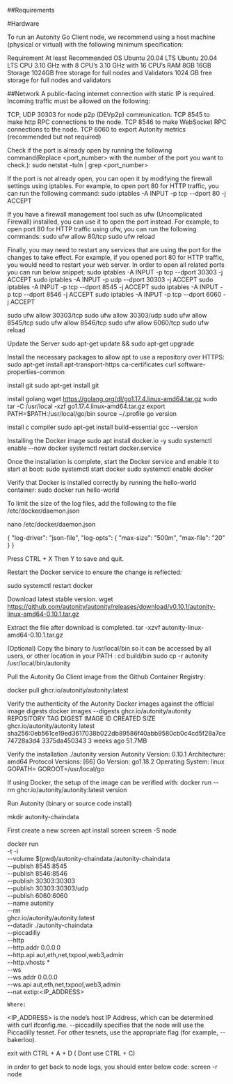 ##Requirements

#Hardware 

To run an Autonity Go Client node, we recommend using a host machine (physical or virtual) with the following minimum specification:

Requirement	At least	Recommended
OS	Ubuntu 20.04 LTS	Ubuntu 20.04 LTS
CPU	3.10 GHz with 8 CPU’s	3.10 GHz with 16 CPU’s
RAM	8GB	16GB
Storage	1024GB free storage for full nodes and Validators	1024 GB free storage for full nodes and validators

##Network 
A public-facing internet connection with static IP is required. Incoming traffic must be allowed on the following:

TCP, UDP 30303 for node p2p (DEVp2p) communication.
TCP 8545 to make http RPC connections to the node.
TCP 8546 to make WebSocket RPC connections to the node.
TCP 6060 to export Autonity metrics (recommended but not required)

Check if the port is already open by running the following command(Replace <port_number> with the number of the port you want to check.):
sudo netstat -tuln | grep <port_number>

If the port is not already open, you can open it by modifying the firewall settings using iptables. For example, to open port 80 for HTTP traffic, you can run the following command:
sudo iptables -A INPUT -p tcp --dport 80 -j ACCEPT

If you have a firewall management tool such as ufw (Uncomplicated Firewall) installed, you can use it to open the port instead. For example, to open port 80 for HTTP traffic using ufw, you can run the following commands:
sudo ufw allow 80/tcp
sudo ufw reload

Finally, you may need to restart any services that are using the port for the changes to take effect. For example, if you opened port 80 for HTTP traffic, you would need to restart your web server.
In order to open all related ports you can run below snippet;
sudo iptables -A INPUT -p tcp --dport 30303 -j ACCEPT
sudo iptables -A INPUT -p udp --dport 30303 -j ACCEPT
sudo iptables -A INPUT -p tcp --dport 8545 -j ACCEPT
sudo iptables -A INPUT -p tcp --dport 8546 -j ACCEPT
sudo iptables -A INPUT -p tcp --dport 6060 -j ACCEPT

sudo ufw allow 30303/tcp
sudo ufw allow 30303/udp
sudo ufw allow 8545/tcp
sudo ufw allow 8546/tcp
sudo ufw allow 6060/tcp
sudo ufw reload

Update the Server
sudo apt-get update && sudo apt-get upgrade

Install the necessary packages to allow apt to use a repository over HTTPS:
sudo apt-get install apt-transport-https ca-certificates curl software-properties-common

install git 
sudo apt-get install git

install golang
wget https://golang.org/dl/go1.17.4.linux-amd64.tar.gz
sudo tar -C /usr/local -xzf go1.17.4.linux-amd64.tar.gz
export PATH=$PATH:/usr/local/go/bin
source ~/.profile
go version

install c compiler
sudo apt-get install build-essential
gcc --version


Installing the Docker image
sudo apt install docker.io -y
sudo systemctl enable --now docker
systemctl restart docker.service

Once the installation is complete, start the Docker service and enable it to start at boot:
sudo systemctl start docker
sudo systemctl enable docker

Verify that Docker is installed correctly by running the hello-world container:
sudo docker run hello-world

To limit the size of the log files, add the following to the file /etc/docker/daemon.json

nano /etc/docker/daemon.json

{
  "log-driver": "json-file",
  "log-opts": {
    "max-size": "500m",
    "max-file": "20"
  }
}

Press CTRL + X Then Y to save and quit.

Restart the Docker service to ensure the change is reflected:

sudo systemctl restart docker

Download latest stable version. 
wget https://github.com/autonity/autonity/releases/download/v0.10.1/autonity-linux-amd64-0.10.1.tar.gz

Extract the file after download is completed.
tar -xzvf autonity-linux-amd64-0.10.1.tar.gz

(Optional) Copy the binary to /usr/local/bin so it can be accessed by all users, or other location in your PATH :
cd build/bin
sudo cp -r autonity /usr/local/bin/autonity


Pull the Autonity Go Client image from the Github Container Registry:

docker pull ghcr.io/autonity/autonity:latest

Verify the authenticity of the Autonity Docker images against the official image digests 
docker images --digests ghcr.io/autonity/autonity
REPOSITORY                               TAG       DIGEST                                                                    IMAGE ID       CREATED        SIZE
ghcr.io/autonity/autonity                latest    sha256:0eb561ce19ed3617038b022db89586f40abb9580cb0c4cd5f28a7ce74728a3d4   3375da450343   3 weeks ago    51.7MB


Verify the installation
./autonity version
Autonity
Version: 0.10.1
Architecture: amd64
Protocol Versions: [66]
Go Version: go1.18.2
Operating System: linux
GOPATH=
GOROOT=/usr/local/go

If using Docker, the setup of the image can be verified with:
docker run --rm ghcr.io/autonity/autonity:latest version

Run Autonity (binary or source code install)

mkdir autonity-chaindata

First create a new screen
apt install screen
screen -S node

docker run \
    -t -i \
    --volume $(pwd)/autonity-chaindata:/autonity-chaindata \
    --publish 8545:8545 \
    --publish 8546:8546 \
    --publish 30303:30303 \
    --publish 30303:30303/udp \
    --publish 6060:6060 \
    --name autonity \
    --rm \
    ghcr.io/autonity/autonity:latest \
        --datadir ./autonity-chaindata  \
        --piccadilly \
        --http  \
        --http.addr 0.0.0.0 \
        --http.api aut,eth,net,txpool,web3,admin  \
        --http.vhosts \* \
        --ws  \
        --ws.addr 0.0.0.0 \
        --ws.api aut,eth,net,txpool,web3,admin  \
        --nat extip:<IP_ADDRESS>
    
    Where:

<IP_ADDRESS> is the node’s host IP Address, which can be determined with curl ifconfig.me.
--piccadilly specifies that the node will use the Piccadilly tesnet. For other tesnets, use the appropriate flag (for example, --bakerloo).

exit with CTRL + A + D ( Dont use CTRL + C)

in order to get back to node logs, you should enter below code: 
screen -r node
